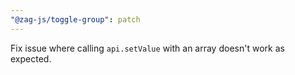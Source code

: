 ```yaml
---
"@zag-js/toggle-group": patch
---
```


Fix issue where calling `api.setValue` with an array doesn't work as expected.
